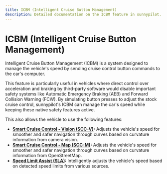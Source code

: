 ```yaml
---
title: ICBM (Intelligent Cruise Button Management)
description: Detailed documentation on the ICBM feature in sunnypilot.
---
```


# ICBM (Intelligent Cruise Button Management)

Intelligent Cruise Button Management (ICBM) is a system designed to manage the vehicle's speed by sending cruise control button commands to the car's computer.

This feature is particularly useful in vehicles where direct control over acceleration and braking by third-party software would disable important safety systems like Automatic Emergency Braking (AEB) and Forward Collision Warning (FCW). By simulating button presses to adjust the stock cruise control, sunnypilot's ICBM can manage the car's speed while keeping these native safety features active.

This also allows the vehicle to use the following features:

- **[Smart Cruise Control - Vision (SCC-V)]():** Adjusts the vehicle's speed for smoother and safer navigation through curves based on curvature information from camera vision.
- **[Smart Cruise Control - Map (SCC-M)]():** Adjusts the vehicle's speed for smoother and safer navigation through curves based on curvature information from OpenStreetMap.
- **[Speed Limit Assist (SLA)]():** Intelligently adjusts the vehicle's speed based on detected speed limits from various sources.

